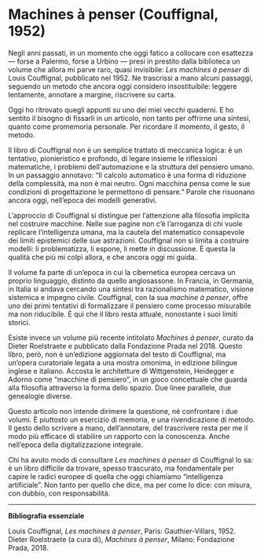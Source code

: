 
# Machines à penser (Couffignal, 1952)

Negli anni passati, in un momento che oggi fatico a collocare con esattezza — forse a Palermo, forse a Urbino — presi in prestito dalla biblioteca un volume che allora mi parve raro, quasi invisibile: *Les machines à penser* di Louis Couffignal, pubblicato nel 1952. Ne trascrissi a mano alcuni passaggi, seguendo un metodo che ancora oggi considero insostituibile: leggere lentamente, annotare a margine, riscrivere su carta.

Oggi ho ritrovato quegli appunti su uno dei miei vecchi quaderni. E ho sentito il bisogno di fissarli in un articolo, non tanto per offrirne una sintesi, quanto come promemoria personale. Per ricordare il momento, il gesto, il metodo.

Il libro di Couffignal non è un semplice trattato di meccanica logica: è un tentativo, pionieristico e profondo, di legare insieme le riflessioni matematiche, i problemi dell'automazione e la struttura del pensiero umano. In un passaggio annotavo: “Il calcolo automatico è una forma di riduzione della complessità, ma non è mai neutro. Ogni macchina pensa come le sue condizioni di progettazione le permettono di pensare.” Parole che risuonano ancora oggi, nell’epoca dei modelli generativi.

L’approccio di Couffignal si distingue per l’attenzione alla filosofia implicita nel costruire macchine. Nelle sue pagine non c’è l’arroganza di chi vuole replicare l’intelligenza umana, ma la cautela del matematico consapevole dei limiti epistemici delle sue astrazioni. Couffignal non si limita a costruire modelli: li problematizza, li espone, li mette in discussione. È questa la qualità che più mi colpì allora, e che ancora oggi mi guida.

Il volume fa parte di un’epoca in cui la cibernetica europea cercava un proprio linguaggio, distinto da quello anglosassone. In Francia, in Germania, in Italia si andava cercando una sintesi tra razionalismo matematico, visione sistemica e impegno civile. Couffignal, con la sua *machine à penser*, offre uno dei primi tentativi di formalizzare il pensiero come processo misurabile ma non riducibile. È qui che il libro resta attuale, nonostante i suoi limiti storici.

Esiste invece un volume più recente intitolato *Machines à penser*, curato da Dieter Roelstraete e pubblicato dalla Fondazione Prada nel 2018. Questo libro, però, non è un’edizione aggiornata del testo di Couffignal, ma un’opera curatoriale legata a una mostra omonima, in edizione bilingue inglese e italiano. Accosta le architetture di Wittgenstein, Heidegger e Adorno come “macchine di pensiero”, in un gioco concettuale che guarda alla filosofia attraverso la forma dello spazio. Due linee parallele, due genealogie diverse.

Questo articolo non intende dirimere la questione, né confrontare i due volumi. È piuttosto un esercizio di memoria, e una rivendicazione di metodo. Il gesto dello scrivere a mano, dell’annotare, del trascrivere resta per me il modo più efficace di stabilire un rapporto con la conoscenza. Anche nell’epoca della digitalizzazione integrale.

Chi ha avuto modo di consultare *Les machines à penser* di Couffignal lo sa: è un libro difficile da trovare, spesso trascurato, ma fondamentale per capire le radici europee di quella che oggi chiamiamo “intelligenza artificiale”. Non tanto per quello che dice, ma per come lo dice: con misura, con dubbio, con responsabilità.

---

**Bibliografia essenziale**

Louis Couffignal, *Les machines à penser*, Paris: Gauthier-Villars, 1952.  
Dieter Roelstraete (a cura di), *Machines à penser*, Milano: Fondazione Prada, 2018.

